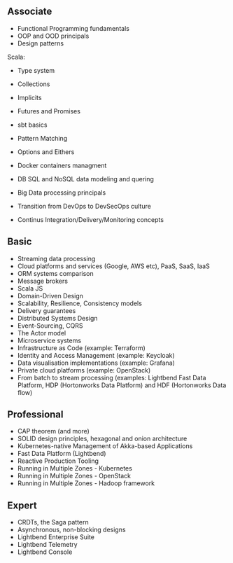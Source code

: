 ## Associate

- Functional Programming fundamentals
- OOP and OOD principals
- Design patterns

Scala:
- Type system
- Collections
- Implicits
- Futures and Promises
- sbt basics
- Pattern Matching
- Options and Eithers

- Docker containers managment
- DB SQL and NoSQL data modeling and quering
- Big Data processing principals

- Transition from DevOps to DevSecOps culture
- Continus Integration/Delivery/Monitoring concepts

## Basic
- Streaming data processing
- Cloud platforms and services (Google, AWS etc), PaaS, SaaS, IaaS
- ORM systems comparison
- Message brokers
- Scala JS
- Domain-Driven Design
- Scalability, Resilience, Consistency models
- Delivery guarantees 
- Distributed Systems Design
- Event-Sourcing, CQRS
- The Actor model
- Microservice systems
- Infrastructure as Code (example: Terraform)
- Identity and Access Management (example: Keycloak)
- Data visualisation implementations (example: Grafana)
- Private cloud platforms (example: OpenStack)
- From batch to stream processing (examples: Lightbend Fast Data Platform, HDP (Hortonworks Data Platform)
and HDF (Hortonworks Data flow)

## Professional
- CAP theorem (and more)
- SOLID design principles, hexagonal and onion architecture
- Kubernetes-native Management of Akka-based Applications
- Fast Data Platform (Lightbend)
- Reactive Production Tooling
- Running in Multiple Zones - Kubernetes
- Running in Multiple Zones - OpenStack
- Running in Multiple Zones - Hadoop framework

## Expert
- CRDTs, the Saga pattern
- Asynchronous, non-blocking designs
- Lightbend Enterprise Suite
- Lightbend Telemetry
- Lightbend Console  
